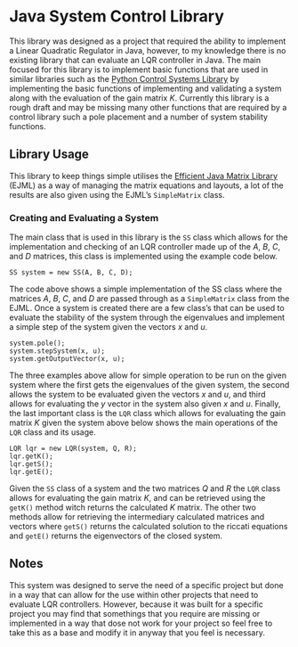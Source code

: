 # Java System Control Library

This library was designed as a project that required the ability to implement a Linear Quadratic Regulator in Java, however, to my knowledge there is no existing library that can evaluate an LQR controller in Java. The main focused for this library is to implement basic functions that are used in similar libraries such as the [Python Control Systems Library](https://python-control.readthedocs.io/en/0.8.3/) by implementing the basic functions of implementing and validating a system along with the evaluation of the gain matrix *K*. Currently this library is a rough draft and may be missing many other functions that are required by a control library such a pole placement and a number of system stability functions.

## Library Usage

This library to keep things simple utilises the [Efficient Java Matrix Library](http://ejml.org/wiki/index.php?title=Main_Page) (EJML) as a way of managing the matrix equations and layouts, a lot of the results are also given using the EJML’s `SimpleMatrix` class. 

### Creating and Evaluating a System

The main class that is used in this library is the `SS` class which allows for the implementation and checking of an LQR controller made up of the *A*, *B*, *C*, and *D* matrices, this class is implemented using the example code below.

```
SS system = new SS(A, B, C, D);
```

The code above shows a simple implementation of the SS class where the matrices *A*, *B*, *C*, and *D* are passed through as a `SimpleMatrix` class from the EJML. Once a system is created there are a few class’s that can be used to evaluate the stability of the system through the eigenvalues and implement a simple step of the system given the vectors *x* and *u*.

```
system.pole();
system.stepSystem(x, u);
system.getOutputVector(x, u);
```

The three examples above allow for simple operation to be run on the given system where the first gets the eigenvalues of the given system, the second allows the system to be evaluated given the vectors *x* and *u*, and third allows for evaluating the *y* vector in the system also given *x* and *u*. Finally, the last important class is the `LQR` class which allows for evaluating the gain matrix *K* given the system above below shows the main operations of the `LQR` class and its usage.

```
LQR lqr = new LQR(system, Q, R);
lqr.getK();
lqr.getS();
lqr.getE();
```

Given the `SS` class of a system and the two matrices *Q* and *R* the `LQR` class allows for evaluating the gain matrix *K*, and can be retrieved using the `getK()` method witch returns the calculated *K* matrix. The other two methods allow for retrieving the intermediary calculated matrices and vectors where `getS()` returns the calculated solution to the riccati equations and `getE()` returns the eigenvectors of the closed system.

## Notes

This system was designed to serve the need of a specific project but done in a way that can allow for the use within other projects that need to evaluate LQR controllers. However, because it was built for a specific project you may find that somethings that you require are missing or implemented in a way that dose not work for your project so feel free to take this as a base and modify it in anyway that you feel is necessary.
